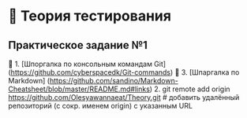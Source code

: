  # :blossom: Теория тестирования
## Практическое задание №1

🔗 1. [Шпоргалка по консольным командам Git] (https://github.com/cyberspacedk/Git-commands)
🔗 3. [Шпаргалка по Markdown] (https://github.com/sandino/Markdown-Cheatsheet/blob/master/README.md#links) 
   2. git remote add origin https://github.com/Olesyawannaeat/Theory.git # добавить удалённый репозиторий (с сокр. именем origin) с указанным URL